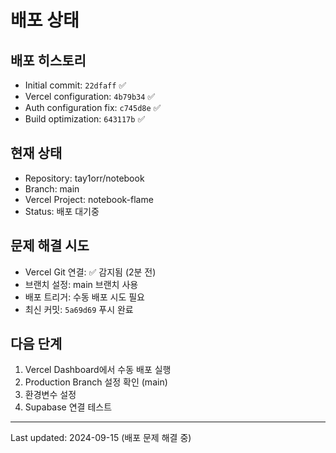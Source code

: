 # 배포 상태

## 배포 히스토리

- Initial commit: `22dfaff` ✅
- Vercel configuration: `4b79b34` ✅
- Auth configuration fix: `c745d8e` ✅
- Build optimization: `643117b` ✅

## 현재 상태

- Repository: tay1orr/notebook
- Branch: main
- Vercel Project: notebook-flame
- Status: 배포 대기중

## 문제 해결 시도

- Vercel Git 연결: ✅ 감지됨 (2분 전)
- 브랜치 설정: main 브랜치 사용
- 배포 트리거: 수동 배포 시도 필요
- 최신 커밋: `5a69d69` 푸시 완료

## 다음 단계

1. Vercel Dashboard에서 수동 배포 실행
2. Production Branch 설정 확인 (main)
3. 환경변수 설정
4. Supabase 연결 테스트

---
Last updated: 2024-09-15 (배포 문제 해결 중)